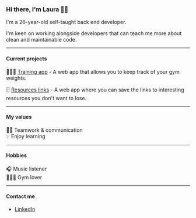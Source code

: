### Hi there, I'm Laura 👋🏻

I'm a 26-year-old self-taught back end developer.

I'm keen on working alongside developers that can teach me more about clean and maintainable code.

---

#### Current projects

🏋🏻‍♀️ [Training app](https://github.com/laubernal/training-app) - A web app that allows you to keep track of your gym weights.

🗄 [Resources links](https://github.com/laubernal/training-app) - A web app where you can save the links to interesting resources you don't want to lose.

---

#### My values

🙌🏻 Teamwork & communication  
💡 Enjoy learning  

---

#### Hobbies

🎧 Music listener  
🏋🏻‍♀️ Gym lover  

---

#### Contact me

<!--- [Portfolio]()-->

- [LinkedIn](https://www.linkedin.com/in/laura-bernal-rodr%C3%ADguez-141156239/)  

<!--
**laubernal/laubernal** is a ✨ _special_ ✨ repository because its `README.md` (this file) appears on your GitHub profile.

Here are some ideas to get you started:

- 🔭 I’m currently working on ...
- 🌱 I’m currently learning ...
- 👯 I’m looking to collaborate on ...
- 🤔 I’m looking for help with ...
- 💬 Ask me about ...
- 📫 How to reach me: ...

- ⚡ Fun fact: ...
-->
